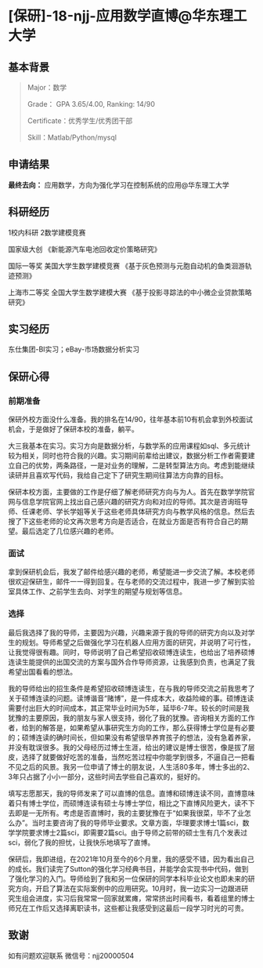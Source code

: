# [**保研]-18-njj**-应用数学直博@华东理工大学

## **基本背景**

> Major：数学
>
> Grade： GPA 3.65/4.00, Ranking: 14/90
>
> Certificate：优秀学生/优秀团干部
>
> Skill：Matlab/Python/mysql

## **申请结果**

**最终去向：** 应用数学，方向为强化学习在控制系统的应用@华东理工大学

## **科研经历**

1校内科研 2数学建模竞赛

国家级大创 《新能源汽车电池回收定价策略研究》 

国际一等奖 美国大学生数学建模竞赛 《基于灰色预测与元胞自动机的鱼类洄游轨迹预测》

上海市二等奖 全国大学生数学建模大赛 《基于投影寻踪法的中小微企业贷款策略研究》

## **实习经历**

东仕集团-BI实习；eBay-市场数据分析实习

## **保研心得**

### **前期准备**

保研外校方面没什么准备。我的排名在14/90，往年基本前10有机会拿到外校面试机会，于是做好了保研本校的准备，躺平。

大三我基本在实习。实习方向是数据分析，与数学系的应用课程如sql、多元统计较为相关，同时也符合我的兴趣。实习期间前辈给出建议，数据分析工作者需要建立自己的优势，两条路径，一是对业务的理解，二是转型算法方向。考虑到能继续读研并且喜欢写代码，我给自己定下了研究生期间往算法方向靠的目标。

保研本校方面，主要做的工作是仔细了解老师研究方向与为人。首先在数学学院官网与信息学院官网上找出自己感兴趣的研究方向和对应的导师。其次是咨询班导师、任课老师、学长学姐等关于这些老师具体研究方向与教学风格的信息。然后去搜了下这些老师的论文再次思考方向是否适合，在就业方面是否有符合自己的期望。最后选定了几位感兴趣的老师。

### **面试**

拿到保研机会后，我发了邮件给感兴趣的老师，希望能进一步交流了解。本校老师很欢迎保研生，邮件一一得到回复。在与老师的交流过程中，我进一步了解到实验室具体工作、之前学生去向、对学生的期望与规划等信息。

### **选择**

最后我选择了我的导师，主要因为兴趣，兴趣来源于我的导师的研究方向以及对学生的规划。导师希望之后做强化学习在机器人应用方面的研究，并说明了可行性，让我觉得很有趣。同时，导师说明了自己希望招收硕博连读生，也给出了培养硕博连读生能提供的出国交流的方案与国外合作导师资源，让我感到负责，也满足了我希望出国看看的想法。

我的导师给出的招生条件是希望招收硕博连读生，在与我的导师交流之前我思考了关于硕博连读的问题。读博谐音“赌博”，是一件成本大，收益险峻的事。硕博连读需要付出巨大的时间成本，其正常毕业时间为5年，延毕6-7年。较长的时间是我犹豫的主要原因，我的朋友与家人很支持，弱化了我的犹豫。咨询相关方面的工作者，给到的解答是，如果希望从事研究生方向的工作，那么获得博士学位是有必要的；硕博连读的确时间长，但如果没有希望很早养育孩子的想法，没有急着养家，并没有耽误很多。我的父母经历过博士生涯，给出的建议是博士很苦，像是拔了层皮，选择了就要做好吃苦的准备，当然吃苦过程中你能学到很多，不逼自己一把看不见之后的风景。我另一位申请了博士的朋友说，人生活80多年，博士多出的2、3年只占据了小小一部分，这些时间去学些自己喜欢的，挺好的。

填写志愿那天，我的导师发来了可以直博的信息。直博和硕博连读不同，直博意味着只有博士学位，而硕博连读有硕士与博士学位，相比之下直博风险更大，读不下去即是一无所有。考虑是否直博时，我的主要犹豫在于“如果我很菜，毕不了业怎么办”。当时主要咨询了我的导师毕业要求。文章方面，华理要求博士1篇sci，数学学院要求博士2篇sci，即需要2篇sci。由于导师之前带的硕士生有几个发表过sci，弱化了我的担忧，让我快乐地填写了直博。

保研后，我即进组，在2021年10月至今的6个月里，我的感受不错，因为看出自己的成长。我们读完了Sutton的强化学习经典书目，并能学会实现书中代码，做到了强化学习的入门。导师给到了我和另一位保研的同学本科毕业论文也即未来的研究方向，开启了算法在实际案例中的应用研究。10月时，我一边实习一边跟进研究生组会进度，实习后我常常一回家就累瘫，常常挤出时间看书，看着组里的博士师兄在工作后又选择离职读书，这些都让我感受到这最后一段学习时光的可贵。

## 致谢

如有问题欢迎联系 微信号：njj20000504

 